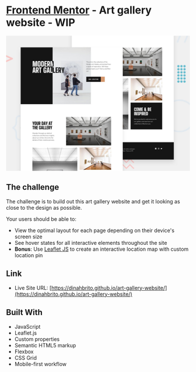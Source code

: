 # [Frontend Mentor](frontendmentor.io/) - Art gallery website - WIP 
![](./assets/screenshot.jpg)

## The challenge
The challenge is to build out this art gallery website and get it looking as close to the design as possible.

Your users should be able to:

- View the optimal layout for each page depending on their device's screen size
- See hover states for all interactive elements throughout the site
- **Bonus**: Use [Leaflet JS](https://leafletjs.com/) to create an interactive location map with custom location pin

## Link

- Live Site URL: [https://dinahbrito.github.io/art-gallery-website/](https://dinahbrito.github.io/art-gallery-website/)

## Built With

- JavaScript
- Leaflet.js
- Custom properties
- Semantic HTML5 markup
- Flexbox
- CSS Grid
- Mobile-first workflow
